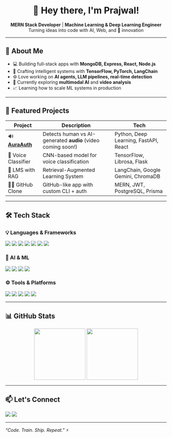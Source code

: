 <h1 align="center">👋 Hey there, I'm Prajwal!</h1>

<p align="center">
  <b>MERN Stack Developer</b> | <b>Machine Learning & Deep Learning Engineer</b><br>
  Turning ideas into code with AI, Web, and 🚀 innovation
</p>

---

## 🚀 About Me

- 💻 Building full-stack apps with **MongoDB, Express, React, Node.js**
- 🧠 Crafting intelligent systems with **TensorFlow, PyTorch, LangChain**
- ⚙️ Love working on **AI agents, LLM pipelines, real-time detection**
- 🌱 Currently exploring **multimodal AI** and **video analysis**
- 📈 Learning how to scale ML systems in production

---

## 🧠 Featured Projects

| Project | Description | Tech |
|--------|-------------|------|
| 🔊 [**AuraAuth**](https://github.com/OP-Prajwal/AuraAuth) | Detects human vs AI-generated **audio** (video coming soon!) | Python, Deep Learning, FastAPI, React |
| 🧠 Voice Classifier | CNN-based model for voice classification | TensorFlow, Librosa, Flask |
| 🧠 LMS with RAG | Retrieval-Augmented Learning System | LangChain, Google Gemini, ChromaDB |
| 🧑‍💻 GitHub Clone | GitHub-like app with custom CLI + auth | MERN, JWT, PostgreSQL, Prisma |

---

## 🛠️ Tech Stack

### 💡 Languages & Frameworks

<p align="left">
  <img src="https://img.shields.io/badge/JavaScript-F7DF1E?style=flat&logo=javascript&logoColor=black"/>
  <img src="https://img.shields.io/badge/TypeScript-3178C6?style=flat&logo=typescript&logoColor=white"/>
  <img src="https://img.shields.io/badge/Python-3776AB?style=flat&logo=python&logoColor=white"/>
  <img src="https://img.shields.io/badge/React-61DAFB?style=flat&logo=react&logoColor=black"/>
  <img src="https://img.shields.io/badge/Node.js-339933?style=flat&logo=node.js&logoColor=white"/>
  <img src="https://img.shields.io/badge/Express.js-000000?style=flat&logo=express&logoColor=white"/>
  <img src="https://img.shields.io/badge/FastAPI-009688?style=flat&logo=fastapi&logoColor=white"/>
</p>

### 🧠 AI & ML

<p align="left">
  <img src="https://img.shields.io/badge/TensorFlow-FF6F00?style=flat&logo=tensorflow&logoColor=white"/>
  <img src="https://img.shields.io/badge/PyTorch-EE4C2C?style=flat&logo=pytorch&logoColor=white"/>
  <img src="https://img.shields.io/badge/LangChain-2D3748?style=flat&logoColor=white"/>
  <img src="https://img.shields.io/badge/ChromaDB-FF4088?style=flat"/>
</p>

### ⚙️ Tools & Platforms

<p align="left">
  <img src="https://img.shields.io/badge/Docker-2496ED?style=flat&logo=docker&logoColor=white"/>
  <img src="https://img.shields.io/badge/PostgreSQL-4169E1?style=flat&logo=postgresql&logoColor=white"/>
  <img src="https://img.shields.io/badge/GitHub-181717?style=flat&logo=github&logoColor=white"/>
  <img src="https://img.shields.io/badge/Vercel-000000?style=flat&logo=vercel&logoColor=white"/>
  <img src="https://img.shields.io/badge/Render-46E3B7?style=flat&logoColor=black"/>
</p>

---

## 📊 GitHub Stats

<p align="center">
  <img src="https://github-readme-stats.vercel.app/api?username=OP-Prajwal&show_icons=true&theme=radical" height="160"/>
  <img src="https://github-readme-stats.vercel.app/api/top-langs/?username=OP-Prajwal&layout=compact&theme=radical" height="160"/>
</p>

---

## 📫 Let's Connect

<p>
  <a href="https://www.linkedin.com/in/prajwal-gaonkar-a57586195"><img src="https://img.shields.io/badge/LinkedIn-blue?style=flat&logo=linkedin&logoColor=white"/></a>
  <a href="prajwalgaonkar24@gmail.com"><img src="https://img.shields.io/badge/Email-D14836?style=flat&logo=gmail&logoColor=white"/></a>
</p>

---

_“Code. Train. Ship. Repeat.”_ ⚡

